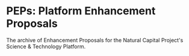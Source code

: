 # PEPs: Platform Enhancement Proposals

The archive of Enhancement Proposals for the Natural Capital Project's Science
& Technology Platform.
